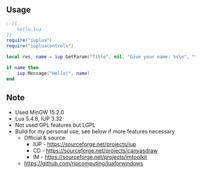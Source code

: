 ## Usage

```lua
--[[
    hello.lua
]]
require("iuplua")
require("iupluacontrols")

local res, name = iup.GetParam("Title", nil, "Give your name: %s\n", "")

if name then
    iup.Message("Hello!", name)
end
```


## Note

* Used MinGW 15.2.0
* Lua 5.4.8, IUP 3.32
* Not used GPL features but LGPL
* Build for my personal use, see below if more features necessary
    * Official & source
        * IUP - https://sourceforge.net/projects/iup
        * CD - https://sourceforge.net/projects/canvasdraw
        * IM - https://sourceforge.net/projects/imtoolkit
    * https://github.com/rjpcomputing/luaforwindows
